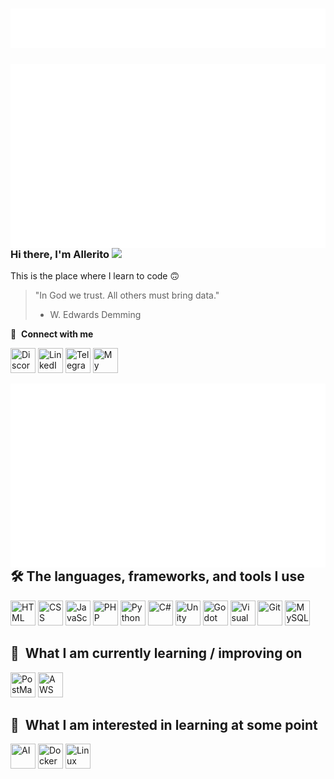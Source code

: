 <h1 align="center">
  <img src="https://github.com/Allerito/Allerito/blob/main/name.svg" alt="Allerito" />
</h1>

<a href="#macropower-title">
  <img src="https://raw.githubusercontent.com/Allerito/github-stats-transparent/output/generated/overview.svg" alt="Allerito_stats" align="right" />
</a>

### Hi there, I'm Allerito <img src="https://media.giphy.com/media/hvRJCLFzcasrR4ia7z/giphy.gif" width="25px"></img>
This is the place where I learn to code 🙃

> "In God we trust. All others must bring data."
> - W. Edwards Demming

🔗 &nbsp;**Connect with me**

<a href="https://discord.com/users/413677992410349568"><img src="https://skillicons.dev/icons?theme=dark&i=discord" width="40" height="40" title="Discord"></a>
<a href="https://www.linkedin.com/in/rubenallera/"><img src="https://skillicons.dev/icons?theme=dark&i=linkedin" width="40" height="40" title="LinkedIn"></a>
<a href="https://t.me/allerito"><img src="https://cdn.discordapp.com/attachments/842649255608975360/1113762723629645844/telegram_icon.png" width="40" height="40" title="Telegram"></a>
  <a href="https://allerito.github.io/"><img src="https://skillicons.dev/icons?theme=dark&i=html" width="40" height="40" title="My Site"></a>

<a href="#macropower-title">
  <img src="https://raw.githubusercontent.com/Allerito/github-stats-transparent/output/generated/languages.svg" alt="Allerito_lang" align="right" />
</a>


## 🛠️ The languages, frameworks, and tools I use
  <a name="learning-now"></a>
  <a href="https://developer.mozilla.org/en-US/docs/Web/HTML"><img src="https://skillicons.dev/icons?theme=dark&i=html" width="40" height="40" title="HTML"></a>
  <a href="https://developer.mozilla.org/en-US/docs/Web/CSS"><img src="https://skillicons.dev/icons?theme=dark&i=css" width="40" height="40" title="CSS"></a>
  <a href="https://developer.mozilla.org/en-US/docs/Web/JavaScript"><img src="https://skillicons.dev/icons?theme=dark&i=js" width="40" height="40" title="JavaScript"></a>
  <a href="https://www.php.net/"><img src="https://skillicons.dev/icons?theme=dark&i=php" width="40" height="40" title="PHP"></a>
  <a href="https://www.python.org/"><img src="https://skillicons.dev/icons?theme=dark&i=py" width="40" height="40" title="Python"></a>
  <a href="https://docs.microsoft.com/en-us/dotnet/csharp/"><img src="https://skillicons.dev/icons?theme=dark&i=cs" width="40" height="40" title="C#"></a>
  <a href="https://unity.com/"><img src="https://skillicons.dev/icons?theme=dark&i=unity" width="40" height="40" title="Unity"></a>
  <a href="https://godotengine.org/"><img src="https://skillicons.dev/icons?theme=dark&amp;i=godot" width="40" height="40" title="Godot"></a>
  <a href="https://code.visualstudio.com/"><img src="https://skillicons.dev/icons?theme=dark&i=vscode" width="40" height="40" title="Visual Studio Code"></a>
  <a href="https://git-scm.com/"><img src="https://skillicons.dev/icons?theme=dark&i=git" width="40" height="40" title="Git"></a>
  <a href="https://www.mysql.com/"><img src="https://skillicons.dev/icons?theme=dark&i=mysql" width="40" height="40" title="MySQL"></a>
  
  ## 📖  What I am currently learning / improving on
  <a name="learning-next"></a>
  <a href="https://www.postman.com/"><img src="https://skillicons.dev/icons?theme=dark&i=postman" width="40" height="40" title="PostMan"></a>
  <a href="https://aws.amazon.com/"><img src="https://skillicons.dev/icons?theme=dark&i=aws" width="40" height="40" title="AWS"></a>
  ## 👾  What I am interested in learning at some point
  <a name="learning-next"></a>
  <img src="https://skillicons.dev/icons?theme=dark&i=ai" width="40" height="40" title="AI"></a>
  <a href="https://www.docker.com/"><img src="https://skillicons.dev/icons?theme=dark&i=docker" width="40" height="40" title="Docker"></a>
  <a href="https://github.com/torvalds/linux"><img src="https://skillicons.dev/icons?theme=dark&i=linux" width="40" height="40" title="Linux"></a>
